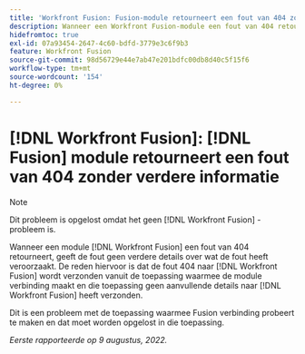```yaml
---
title: 'Workfront Fusion: Fusion-module retourneert een fout van 404 zonder verdere informatie'
description: Wanneer een Workfront Fusion-module een fout van 404 retourneert, geeft de fout geen verdere details over de oorzaak van de fout. De reden hiervoor is dat de fout van 404 naar Workfront Fusion wordt verzonden vanuit de toepassing waarmee de module verbinding maakt en die toepassing geen aanvullende details naar Workfront Fusion heeft verzonden.
hidefromtoc: true
exl-id: 07a93454-2647-4c60-bdfd-3779e3c6f9b3
feature: Workfront Fusion
source-git-commit: 98d56729e44e7ab47e201bdfc00db8d40c5f15f6
workflow-type: tm+mt
source-wordcount: '154'
ht-degree: 0%

---
```


# [!DNL Workfront Fusion]: [!DNL Fusion] module retourneert een fout van 404 zonder verdere informatie

>[!NOTE]
>
>Dit probleem is opgelost omdat het geen [!DNL Workfront Fusion] -probleem is.

Wanneer een module [!DNL Workfront Fusion] een fout van 404 retourneert, geeft de fout geen verdere details over wat de fout heeft veroorzaakt. De reden hiervoor is dat de fout 404 naar [!DNL Workfront Fusion] wordt verzonden vanuit de toepassing waarmee de module verbinding maakt en die toepassing geen aanvullende details naar [!DNL Workfront Fusion] heeft verzonden.

Dit is een probleem met de toepassing waarmee Fusion verbinding probeert te maken en dat moet worden opgelost in die toepassing.

_Eerste rapporteerde op 9 augustus, 2022._
